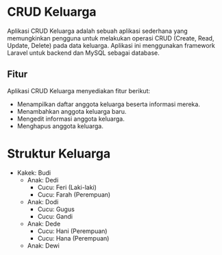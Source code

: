 # CRUD Keluarga

Aplikasi CRUD Keluarga adalah sebuah aplikasi sederhana yang memungkinkan pengguna untuk melakukan operasi CRUD (Create, Read, Update, Delete) pada data keluarga. Aplikasi ini menggunakan framework Laravel untuk backend dan MySQL sebagai database.

## Fitur

Aplikasi CRUD Keluarga menyediakan fitur berikut:

- Menampilkan daftar anggota keluarga beserta informasi mereka.
- Menambahkan anggota keluarga baru.
- Mengedit informasi anggota keluarga.
- Menghapus anggota keluarga.

# Struktur Keluarga

- Kakek: Budi
  - Anak: Dedi
    - Cucu: Feri (Laki-laki)
    - Cucu: Farah (Perempuan)
  - Anak: Dodi
    - Cucu: Gugus
    - Cucu: Gandi
  - Anak: Dede
    - Cucu: Hani (Perempuan)
    - Cucu: Hana (Perempuan)
  - Anak: Dewi
